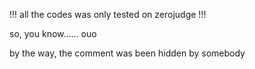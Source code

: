 !!! all the codes was only tested on zerojudge !!!

so, you know......  ouo

by the way, the comment was been hidden by somebody

